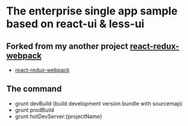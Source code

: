 The enterprise single app sample based on react-ui & less-ui
===========


Forked from my another project [react-redux-webpack](https://github.com/tianyingchun/react-redux-webpack.git "react redux webpack architecture")
-----------

- [react-redux-webpack](https://github.com/tianyingchun/react-redux-webpack.git)


The command
-----------
- grunt devBuild (build development version bundle with sourcemap)
- grunt prodBuild
- grunt hotDevServer:{projectName}
